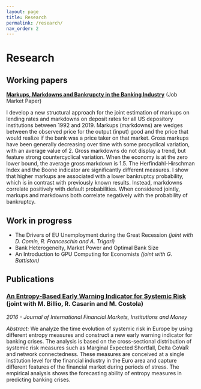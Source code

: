```yaml
---
layout: page
title: Research
permalink: /research/
nav_order: 2
---
```


# Research


## Working papers

[**Markups, Markdowns and Bankrupcty in the Banking Industry**](/research/banks_mktpwr.pdf) (Job Market Paper)

I develop a new structural approach for the joint estimation of markups on lending rates and markdowns on deposit rates for all US depository institutions between 1992 and 2019.
Markups (markdowns) are wedges between the observed price for the output (input) good and the price that would realize if the bank was a price taker on that market.
Gross markups have been generally decreasing over time with some procyclical variation, with an average value of 2.
Gross markdowns do not display a trend, but feature strong countercyclical variation.
When the economy is at the zero lower bound, the average gross markdown is 1.5.
The Herfindahl-Hirschman Index and the Boone indicator are significantly different measures.
I show that higher markups are associated with a lower bankruptcy probability, which is in contrast with previously known results.
Instead, markdowns correlate positively with default probabilities.
When considered jointly, markups and markdowns both correlate negatively with the probability of bankruptcy.


## Work in progress

- The Drivers of EU Unemployment during the Great Recession _(joint with D. Comin, R. Franceschin and A. Trigari)_
- Bank Heterogeneity, Market Power and Optimal Bank Size
- An Introduction to GPU Computing for Economists _(joint with G. Battiston)_


## Publications

### [An Entropy-Based Early Warning Indicator for Systemic Risk](https://www.sciencedirect.com/science/article/pii/S1042443116300476) (joint with M. Billio, R. Casarin and M. Costola)

_2016 - Journal of International Financial Markets, Institutions and Money_

_Abstract:_ We analyze the time evolution of systemic risk in Europe by using different entropy measures and construct a new early warning indicator for banking crises. The analysis is based on the cross-sectional distribution of systemic risk measures such as Marginal Expected Shortfall, Delta CoVaR and network connectedness. These measures are conceived at a single institution level for the financial industry in the Euro area and capture different features of the financial market during periods of stress. The empirical analysis shows the forecasting ability of entropy measures in predicting banking crises.
